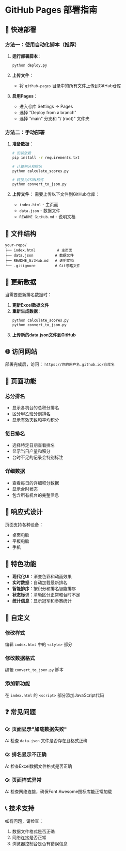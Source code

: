 # GitHub Pages 部署指南

## 🚀 快速部署

### 方法一：使用自动化脚本（推荐）

1. **运行部署脚本**：
   ```bash
   python deploy.py
   ```

2. **上传文件**：
   - 将 `github-pages` 目录中的所有文件上传到GitHub仓库

3. **启用Pages**：
   - 进入仓库 Settings → Pages
   - 选择 "Deploy from a branch"
   - 选择 "main" 分支和 "/ (root)" 文件夹

### 方法二：手动部署

1. **准备数据**：
   ```bash
   # 安装依赖
   pip install -r requirements.txt
   
   # 计算积分和排名
   python calculate_scores.py
   
   # 转换为JSON格式
   python convert_to_json.py
   ```

2. **上传文件**：
   需要上传以下文件到GitHub仓库：
   - `index.html` - 主页面
   - `data.json` - 数据文件
   - `README_GitHub.md` - 说明文档

## 📁 文件结构

```
your-repo/
├── index.html          # 主页面
├── data.json          # 数据文件
├── README_GitHub.md   # 说明文档
└── .gitignore         # Git忽略文件
```

## 🔄 更新数据

当需要更新排名数据时：

1. **更新Excel数据文件**
2. **重新生成数据**：
   ```bash
   python calculate_scores.py
   python convert_to_json.py
   ```
3. **上传新的data.json文件到GitHub**

## 🌐 访问网站

部署完成后，访问：
`https://你的用户名.github.io/仓库名`

## 🎨 页面功能

### 总分排名
- 显示各机台的总积分排名
- 区分甲乙班分别排名
- 显示有效天数和平均积分

### 每日排名
- 选择特定日期查看排名
- 显示当日产量和积分
- 台时不足的记录会特别标注

### 详细数据
- 查看每日的详细积分数据
- 显示台时状态
- 包含所有机台的完整信息

## 📱 响应式设计

页面支持各种设备：
- 桌面电脑
- 平板电脑
- 手机

## 🎯 特色功能

- **现代化UI**：渐变色彩和动画效果
- **实时数据**：自动加载最新排名
- **智能排序**：按积分和排名智能排序
- **状态标识**：清晰区分正常和台时不足
- **统计信息**：显示冠军和参赛统计

## 🔧 自定义

### 修改样式
编辑 `index.html` 中的 `<style>` 部分

### 修改数据格式
编辑 `convert_to_json.py` 脚本

### 添加新功能
在 `index.html` 的 `<script>` 部分添加JavaScript代码

## ❓ 常见问题

### Q: 页面显示"加载数据失败"
A: 检查 `data.json` 文件是否存在且格式正确

### Q: 排名显示不正确
A: 检查Excel数据文件格式是否正确

### Q: 页面样式异常
A: 检查网络连接，确保Font Awesome图标库能正常加载

## 📞 技术支持

如有问题，请检查：
1. 数据文件格式是否正确
2. 网络连接是否正常
3. 浏览器控制台是否有错误信息
